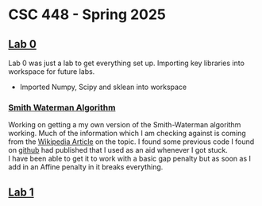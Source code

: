 # CSC 448 - Spring 2025 #
## [Lab 0](https://github.com/Pilon2020/CSC448/tree/main/Lab0)
Lab 0 was just a lab to get everything set up. Importing key libraries into workspace for future labs.  
- Imported Numpy, Scipy and sklean into workspace

### [Smith Waterman Algorithm](https://github.com/Pilon2020/CSC448/tree/main/Lab0/SmithWaterman.py)
Working on getting a my own version of the Smith-Waterman algorithm working. Much of the information which I am checking against is coming from the [Wikipedia Article](https://en.wikipedia.org/wiki/Smith%E2%80%93Waterman_algorithm) on the topic. I found some previous code I found on [github](https://github.com/slavianap/Smith-Waterman-Algorithm/blob/master/Script.py) had published that I used as an aid whenever I got stuck.  
I have been able to get it to work with a basic gap penalty but as soon as I add in an Affine penalty in it breaks everything.

## [Lab 1](https://github.com/Pilon2020/CSC448/tree/main/Lab1)

